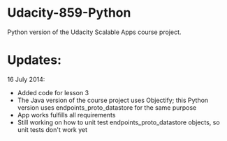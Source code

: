 Udacity-859-Python
==================

Python version of the Udacity Scalable Apps course project.

Updates:
========

16 July 2014:
- Added code for lesson 3
- The Java version of the course project uses Objectify; this Python version uses endpoints_proto_datastore for the same purpose
- App works fulfills all requirements
- Still working on how to unit test endpoints_proto_datastore objects, so unit tests don't work yet
